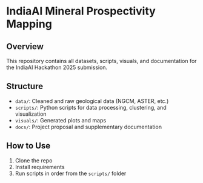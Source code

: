 # IndiaAI Mineral Prospectivity Mapping

## Overview
This repository contains all datasets, scripts, visuals, and documentation for the IndiaAI Hackathon 2025 submission.

## Structure
- `data/`: Cleaned and raw geological data (NGCM, ASTER, etc.)
- `scripts/`: Python scripts for data processing, clustering, and visualization
- `visuals/`: Generated plots and maps
- `docs/`: Project proposal and supplementary documentation

## How to Use
1. Clone the repo
2. Install requirements
3. Run scripts in order from the `scripts/` folder
